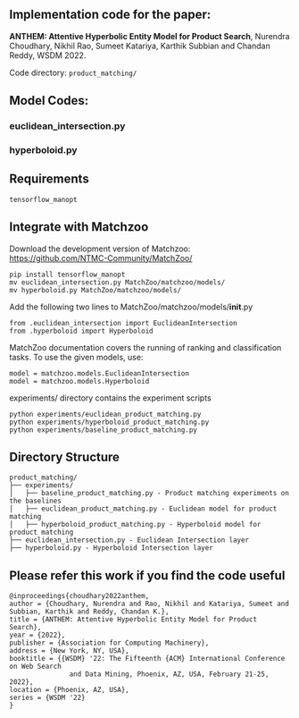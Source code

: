 ## Implementation code for the paper:

**ANTHEM: Attentive Hyperbolic Entity Model for Product Search**, Nurendra Choudhary, Nikhil Rao, Sumeet Katariya, Karthik Subbian and Chandan Reddy, WSDM 2022.

Code directory: ```product_matching/```

## Model Codes:
### euclidean_intersection.py
### hyperboloid.py

## Requirements
```
tensorflow_manopt
```

## Integrate with Matchzoo
Download the development version of Matchzoo: https://github.com/NTMC-Community/MatchZoo/
```
pip install tensorflow_manopt
mv euclidean_intersection.py MatchZoo/matchzoo/models/
mv hyperboloid.py MatchZoo/matchzoo/models/
```
Add the following two lines to MatchZoo/matchzoo/models/__init__.py
```
from .euclidean_intersection import EuclideanIntersection
from .hyperboloid import Hyperboloid
```

MatchZoo documentation covers the running of ranking and classification tasks.
To use the given models, use:
```
model = matchzoo.models.EuclideanIntersection
model = matchzoo.models.Hyperboloid
```

experiments/ directory contains the experiment scripts
```
python experiments/euclidean_product_matching.py
python experiments/hyperboloid_product_matching.py
python experiments/baseline_product_matching.py
```
## Directory Structure
```
product_matching/
├── experiments/
│   ├── baseline_product_matching.py - Product matching experiments on the baselines
│   ├── euclidean_product_matching.py - Euclidean model for product matching
│   ├── hyperboloid_product_matching.py - Hyperboloid model for product matching
├── euclidean_intersection.py - Euclidean Intersection layer
├── hyperboloid.py - Hyperboloid Intersection layer
```
## Please refer this work if you find the code useful
```
@inproceedings{choudhary2022anthem,
author = {Choudhary, Nurendra and Rao, Nikhil and Katariya, Sumeet and Subbian, Karthik and Reddy, Chandan K.},
title = {ANTHEM: Attentive Hyperbolic Entity Model for Product Search},
year = {2022},
publisher = {Association for Computing Machinery},
address = {New York, NY, USA},
booktitle = {{WSDM} '22: The Fifteenth {ACM} International Conference on Web Search
               and Data Mining, Phoenix, AZ, USA, February 21-25, 2022},
location = {Phoenix, AZ, USA},
series = {WSDM '22}
}
```
